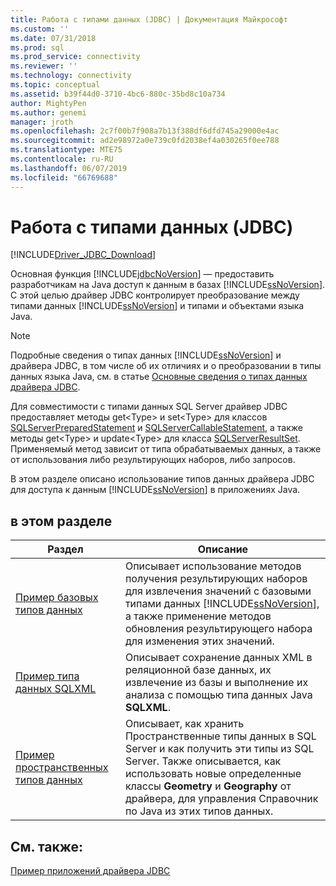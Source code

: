 ```yaml
---
title: Работа с типами данных (JDBC) | Документация Майкрософт
ms.custom: ''
ms.date: 07/31/2018
ms.prod: sql
ms.prod_service: connectivity
ms.reviewer: ''
ms.technology: connectivity
ms.topic: conceptual
ms.assetid: b39f44d0-3710-4bc6-880c-35bd8c10a734
author: MightyPen
ms.author: genemi
manager: jroth
ms.openlocfilehash: 2c7f00b7f908a7b13f388df6dfd745a29000e4ac
ms.sourcegitcommit: ad2e98972a0e739c0fd2038ef4a030265f0ee788
ms.translationtype: MTE75
ms.contentlocale: ru-RU
ms.lasthandoff: 06/07/2019
ms.locfileid: "66769688"
---
```

# <a name="working-with-data-types-jdbc"></a>Работа с типами данных (JDBC)

[!INCLUDE[Driver_JDBC_Download](../../../includes/driver_jdbc_download.md)]

Основная функция [!INCLUDE[jdbcNoVersion](../../../includes/jdbcnoversion_md.md)] — предоставить разработчикам на Java доступ к данным в базах [!INCLUDE[ssNoVersion](../../../includes/ssnoversion-md.md)]. С этой целью драйвер JDBC контролирует преобразование между типами данных [!INCLUDE[ssNoVersion](../../../includes/ssnoversion-md.md)] и типами и объектами языка Java.  
  
> [!NOTE]  
> Подробные сведения о типах данных [!INCLUDE[ssNoVersion](../../../includes/ssnoversion-md.md)] и драйвера JDBC, в том числе об их отличиях и о преобразовании в типы данных языка Java, см. в статье [Основные сведения о типах данных драйвера JDBC](../../../connect/jdbc/understanding-the-jdbc-driver-data-types.md).  
  
Для совместимости с типами данных SQL Server драйвер JDBC предоставляет методы get\<Type> и set\<Type> для классов [SQLServerPreparedStatement](../../../connect/jdbc/reference/sqlserverpreparedstatement-class.md) и [SQLServerCallableStatement](../../../connect/jdbc/reference/sqlservercallablestatement-class.md), а также методы get\<Type> и update\<Type> для класса [SQLServerResultSet](../../../connect/jdbc/reference/sqlserverresultset-class.md). Применяемый метод зависит от типа обрабатываемых данных, а также от использования либо результирующих наборов, либо запросов.  
  
В этом разделе описано использование типов данных драйвера JDBC для доступа к данным [!INCLUDE[ssNoVersion](../../../includes/ssnoversion-md.md)] в приложениях Java.  
  
## <a name="in-this-section"></a>в этом разделе  
  
| Раздел                                                                         | Описание                                                                                                                                                                                                                                                  |
| ----------------------------------------------------------------------------- | ------------------------------------------------------------------------------------------------------------------------------------------------------------------------------------------------------------------------------------------------------------ |
| [Пример базовых типов данных](../../../connect/jdbc/code-samples/basic-data-types-sample.md)   | Описывает использование методов получения результирующих наборов для извлечения значений с базовыми типами данных [!INCLUDE[ssNoVersion](../../../includes/ssnoversion-md.md)], а также применение методов обновления результирующего набора для изменения этих значений.                                             |
| [Пример типа данных SQLXML](../../../connect/jdbc/code-samples/sqlxml-data-type-sample.md)   | Описывает сохранение данных XML в реляционной базе данных, их извлечение из базы и выполнение их анализа с помощью типа данных Java **SQLXML**.                                                                                   |
| [Пример пространственных типов данных](../../../connect/jdbc/code-samples/spatial-data-types-sample.md) | Описывает, как хранить Пространственные типы данных в SQL Server и как получить эти типы из SQL Server. Также описывается, как использовать новые определенные классы **Geometry** и **Geography** от драйвера, для управления Справочник по Java из этих типов данных. |
  
## <a name="see-also"></a>См. также:

[Пример приложений драйвера JDBC](../../../connect/jdbc/code-samples/sample-jdbc-driver-applications.md)  
